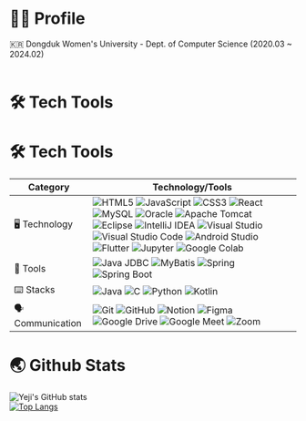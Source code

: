 # 👩‍💼 Profile
🇰🇷 Dongduk Women's University - Dept. of Computer Science (2020.03 ~ 2024.02)<br/>
<br/>

# 🛠️ Tech Tools
# 🛠️ Tech Tools

| Category           | Technology/Tools                                                                                           |
|--------------------|-------------------------------------------------------------------------------------------------|
| 🖥️ Technology      | ![HTML5](https://img.shields.io/badge/HTML5-E34F26?style=flat-square&logo=HTML5&logoColor=white) ![JavaScript](https://img.shields.io/badge/JavaScript-F7DF1E?style=flat-square&logo=JavaScript&logoColor=black) ![CSS3](https://img.shields.io/badge/CSS3-1572B6?style=flat-square&logo=CSS3&logoColor=white) ![React](https://img.shields.io/badge/React-61DAFB?style=flat-square&logo=React&logoColor=white) ![MySQL](https://img.shields.io/badge/MySQL-4479A1?style=flat-square&logo=MySQL&logoColor=white) ![Oracle](https://img.shields.io/badge/Oracle-F80000?style=flat-square&logo=Oracle&logoColor=white) ![Apache Tomcat](https://img.shields.io/badge/Apache%20Tomcat-F8DC75?style=flat-square&logo=Apache%20Tomcat&logoColor=black) ![Eclipse](https://img.shields.io/badge/Eclipse-2C2255?style=flat-square&logo=Eclipse&logoColor=white) ![IntelliJ IDEA](https://img.shields.io/badge/IntelliJ%20IDEA-000000?style=flat-square&logo=IntelliJ%20IDEA&logoColor=white) ![Visual Studio](https://img.shields.io/badge/Visual%20Studio-5C2D91?style=flat-square&logo=Visual%20Studio&logoColor=white) ![Visual Studio Code](https://img.shields.io/badge/Visual%20Studio%20Code-007ACC?style=flat-square&logo=Visual%20Studio%20Code&logoColor=white) ![Android Studio](https://img.shields.io/badge/Android%20Studio-3DDC84?style=flat-square&logo=Android%20Studio&logoColor=white) ![Flutter](https://img.shields.io/badge/Flutter-02569B?style=flat-square&logo=Flutter&logoColor=white) ![Jupyter](https://img.shields.io/badge/Jupyter-F37626?style=flat-square&logo=Jupyter&logoColor=white) ![Google Colab](https://img.shields.io/badge/Google%20Colab-F9AB00?style=flat-square&logo=Google%20Colab&logoColor=white) |
| 🧰 Tools           | ![Java JDBC](https://img.shields.io/badge/Java%20JDBC-007396?style=flat-square&logo=Java&logoColor=white) ![MyBatis](https://img.shields.io/badge/MyBatis-35A69E?style=flat-square&logo=MyBatis&logoColor=white) ![Spring](https://img.shields.io/badge/Spring-6DB33F?style=flat-square&logo=Spring&logoColor=white) ![Spring Boot](https://img.shields.io/badge/Spring%20Boot-6DB33F?style=flat-square&logo=Spring%20Boot&logoColor=white) |
| ⌨️ Stacks          | ![Java](https://img.shields.io/badge/Java-FFFFFF?style=flat-square&logo=OpenJDK&logoColor=black) ![C](https://img.shields.io/badge/C-A8B9CC?style=flat-square&logo=C&logoColor=black) ![Python](https://img.shields.io/badge/Python-3776AB?style=flat-square&logo=Python&logoColor=white) ![Kotlin](https://img.shields.io/badge/Kotlin-0095D5?style=flat-square&logo=Kotlin&logoColor=white) |
| 🗣️ Communication   | ![Git](https://img.shields.io/badge/Git-F05032?style=flat-square&logo=Git&logoColor=white) ![GitHub](https://img.shields.io/badge/GitHub-181717?style=flat-square&logo=GitHub&logoColor=white) ![Notion](https://img.shields.io/badge/Notion-000000?style=flat-square&logo=Notion&logoColor=white) ![Figma](https://img.shields.io/badge/Figma-F24E1E?style=flat-square&logo=Figma&logoColor=white) ![Google Drive](https://img.shields.io/badge/Google%20Drive-4285F4?style=flat-square&logo=Google%20Drive&logoColor=white) ![Google Meet](https://img.shields.io/badge/Google%20Meet-32A350?style=flat-square&logo=Google%20Meet&logoColor=white) ![Zoom](https://img.shields.io/badge/Zoom-2D8CFF?style=flat-square&logo=Zoom&logoColor=white) |



# 🌏 Github Stats
![Yeji's GitHub stats](https://github-readme-stats.vercel.app/api?username=Li5ht&show_icons=true&theme=omni)<br/>
[![Top Langs](https://github-readme-stats.vercel.app/api/top-langs/?username=Li5ht&layout=compact&langs_count=5&theme=dark&hide=c%23)](https://github.com/Li5ht/github-readme-stats)


